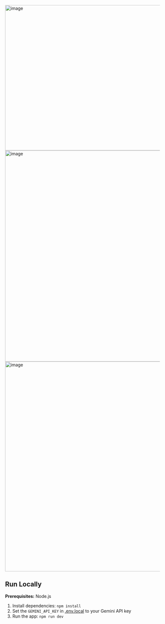 <img width="1355" height="473" alt="image" src="https://github.com/user-attachments/assets/f55a6863-9eb4-4864-a53e-6aed22f4594f" />
<img width="1361" height="687" alt="image" src="https://github.com/user-attachments/assets/71793caa-2825-4d1f-94d3-19a99020ffeb" />
<img width="1363" height="683" alt="image" src="https://github.com/user-attachments/assets/eec9b006-7575-49f5-b8ec-637f8a3850ea" />


## Run Locally

**Prerequisites:**  Node.js


1. Install dependencies:
   `npm install`
2. Set the `GEMINI_API_KEY` in [.env.local](.env.local) to your Gemini API key
3. Run the app:
   `npm run dev`

